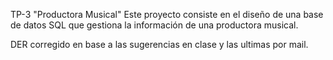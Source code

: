 TP-3 "Productora Musical"
Este proyecto consiste en el diseño de una base de datos SQL que gestiona la información de una productora musical.


DER corregido en base a las sugerencias en clase y las ultimas por mail.
 

